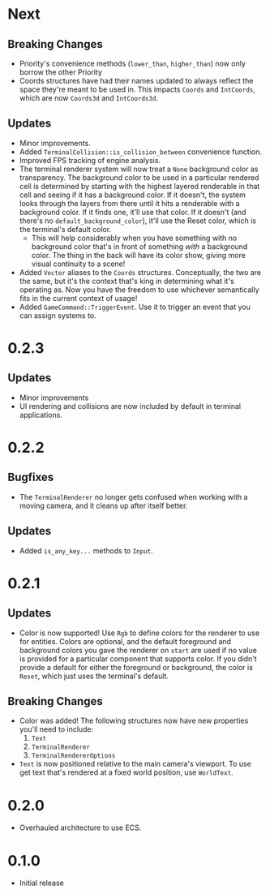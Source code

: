 # Next
## Breaking Changes
  - Priority's convenience methods (`lower_than`, `higher_than`) now only borrow the other Priority
  - Coords structures have had their names updated to always reflect the space they're meant to be used in. This impacts `Coords` and `IntCoords`, which are now `Coords3d` and `IntCoords3d`.
## Updates
  - Minor improvements.
  - Added `TerminalCollision::is_collision_between` convenience function.
  - Improved FPS tracking of engine analysis.
  - The terminal renderer system will now treat a `None` background color as transparency. The background color to be used in a particular rendered cell is determined by starting with the highest layered renderable in that cell and seeing if it has a background color. If it doesn't, the system looks through the layers from there until it hits a renderable with a background color. If it finds one, it'll use that color. If it doesn't (and there's no `default_background_color`), it'll use the Reset color, which is the terminal's default color.
    - This will help considerably when you have something with no background color that's in front of something _with_ a background color. The thing in the back will have its color show, giving more visual continuity to a scene!
  - Added `Vector` aliases to the `Coords` structures. Conceptually, the two are the same, but it's the context that's king in determining what it's operating as. Now you have the freedom to use whichever semantically fits in the current context of usage!
  - Added `GameCommand::TriggerEvent`. Use it to trigger an event that you can assign systems to.

# 0.2.3
## Updates
  - Minor improvements
  - UI rendering and collisions are now included by default in terminal applications.

# 0.2.2
## Bugfixes
  - The `TerminalRenderer` no longer gets confused when working with a moving camera, and it cleans up after itself better.
## Updates
- Added `is_any_key...` methods to `Input`.

# 0.2.1

## Updates
- Color is now supported! Use `Rgb` to define colors for the renderer to use for entities. Colors are optional, and the default foreground and background colors you gave the renderer on `start` are used if no value is provided for a particular component that supports color. If you didn't provide a default for either the foreground or background, the color is `Reset`, which just uses the terminal's default.

## Breaking Changes

- Color was added! The following structures now have new properties you'll need to include:
  1. `Text`
  1. `TerminalRenderer`
  1. `TerminalRendererOptions`
- `Text` is now positioned relative to the main camera's viewport. To use get text that's rendered at a fixed world position, use `WorldText`.

# 0.2.0

- Overhauled architecture to use ECS.

# 0.1.0

- Initial release
